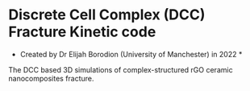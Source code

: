 # Discrete Cell Complex (DCC) Fracture Kinetic code

* Created by Dr Elijah Borodion (University of Manchester) in 2022 *

The DCC based 3D simulations of complex-structured rGO ceramic nanocomposites fracture.
